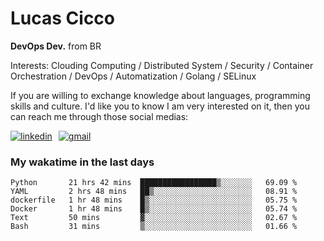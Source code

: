 # Lucas Cicco

**DevOps Dev.** from BR

Interests: Clouding Computing / Distributed System / Security / Container Orchestration / DevOps / Automatization / Golang / SELinux

If you are willing to exchange knowledge about languages, programming skills and culture. I'd like you to know I am very interested on it, then you can reach me through those social medias:

<div style="display: flex; align-items: center; gap: 10px;">
  <a href="https://www.linkedin.com/in/lucas-vitor-de-cicco" target="_blank">
    <img
      src="https://img.shields.io/badge/-LinkedIn-%230077B5?style=for-the-badge&logo=linkedin&logoColor=white"
      alt="linkedin"
      target="_blank" 
    />
  </a>
  <a href="mailto:lucasvitorx1@gmail.com">
      <img
        src="https://img.shields.io/badge/-Gmail-%23333?style=for-the-badge&logo=gmail&logoColor=white"
        alt="gmail"
        target="_blank"
      />
  </a>
</div>

### My wakatime in the last days

<!--START_SECTION:waka-->

```text
Python       21 hrs 42 mins  █████████████████▒░░░░░░░   69.09 %
YAML         2 hrs 48 mins   ██▒░░░░░░░░░░░░░░░░░░░░░░   08.91 %
dockerfile   1 hr 48 mins    █▒░░░░░░░░░░░░░░░░░░░░░░░   05.75 %
Docker       1 hr 48 mins    █▒░░░░░░░░░░░░░░░░░░░░░░░   05.74 %
Text         50 mins         ▓░░░░░░░░░░░░░░░░░░░░░░░░   02.67 %
Bash         31 mins         ▒░░░░░░░░░░░░░░░░░░░░░░░░   01.66 %
```

<!--END_SECTION:waka-->
